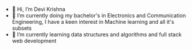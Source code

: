 - 👋 Hi, I’m Devi Krishna
- 👀 I’m currently doing my bachelor's in Electronics and Communication Engineering, I have a keen interest in Machine learning and all it's subsets 
- 🌱 I’m currently learning data structures and algorithms and full stack web development 
<!-- - 💞️ I’m looking to collaborate on ...
- 📫 How to reach me ...
 -->
<!---
devxkrxshna/devxkrxshna is a ✨ special ✨ repository because its `README.md` (this file) appears on your GitHub profile.
You can click the Preview link to take a look at your changes.
--->
